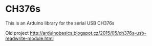 # CH376s

This is an Arduino library for the serial USB CH376s

Old project http://arduinobasics.blogspot.cz/2015/05/ch376s-usb-readwrite-module.html

